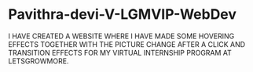 # Pavithra-devi-V-LGMVIP-WebDev
I HAVE CREATED A WEBSITE WHERE I HAVE MADE SOME HOVERING EFFECTS TOGETHER WITH THE PICTURE CHANGE AFTER A CLICK AND TRANSITION EFFECTS FOR MY VIRTUAL INTERNSHIP PROGRAM AT LETSGROWMORE.
